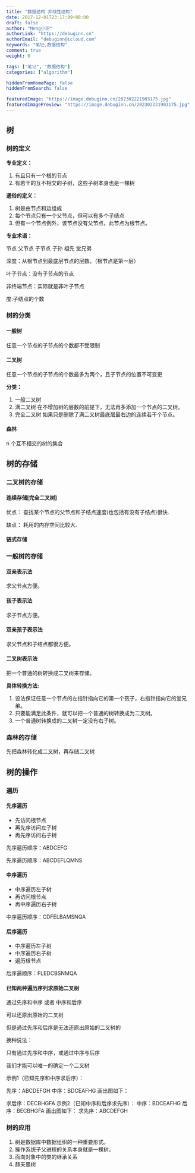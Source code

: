 ```yaml
---
title: "数据结构 非线性结构"
date: 2017-12-01T23:17:09+08:00
draft: false
author: "Meng小羽"
authorLink: "https://debuginn.cn"
authorEmail: "debuginn@icloud.com"
keywords: "笔记,数据结构"
comment: true
weight: 0

tags: ["笔记", "数据结构"]
categories: ["algorithm"]

hiddenFromHomePage: false
hiddenFromSearch: false

featuredImage: "https://image.debuginn.cn/202302221903175.jpg"
featuredImagePreview: "https://image.debuginn.cn/202302221903175.jpg"
---
```


## 树

### 树的定义

**专业定义：**

1. 有且只有一个根的节点 
2. 有若干的互不相交的子树，这些子树本身也是一棵树

**通俗的定义：**

1. 树是由节点和边组成 
2. 每个节点只有一个父节点，但可以有多个子结点 
3. 但有一个节点例外，该节点没有父节点，此节点为根节点。

**专业术语：**

节点 父节点 子节点 子孙 祖先 堂兄弟

深度：从根节点到最底层节点的层数。（根节点是第一层）

叶子节点：没有子节点的节点

非终端节点：实际就是非叶子节点

度:子结点的个数

### 树的分类

#### 一般树

任意一个节点的子节点的个数都不受限制

#### 二叉树

任意一个节点的子节点的个数最多为两个，且子节点的位置不可变更

**分类：**

1. 一般二叉树 
2. 满二叉树 在不增加树的层数的前提下，无法再多添加一个节点的二叉树。 
3. 完全二叉树 如果只是删除了满二叉树最底层最右边的连续若干个节点。

#### 森林

n 个互不相交的树的集合

## 树的存储

### 二叉树的存储

#### 连续存储[完全二叉树]

优点：
查找某个节点的父节点和子结点速度(也包括有没有子结点)很快.

缺点：
耗用的内存空间比较大.

#### 链式存储

### 一般树的存储

#### 双亲表示法

求父节点方便。

#### 孩子表示法

求子节点方便。

#### 双亲孩子表示法

求父节点和子结点都很方便。

#### 二叉树表示法

把一个普通的树转换成二叉树来存储。

**具体转换方法:**

1. 设法保证任意一个节点的左指针指向它的第一个孩子，右指针指向它的堂兄弟。 
2. 只要能满足此条件，就可以把一个普通的树转换成为二叉树。 
3. 一个普通树转换成的二叉树一定没有右子树。

### 森林的存储

先把森林转化成二叉树，再存储二叉树

## 树的操作

### 遍历

#### 先序遍历

- 先访问根节点 
- 再先序访问左子树 
- 再先序访问右子树

先序遍历顺序：ABDCEFG

先序遍历顺序：ABCDEFLQMNS

#### 中序遍历

- 中序遍历左子树 
- 再访问根节点 
- 再中序遍历右子树

中序遍历顺序：CDFELBAMSNQA

#### 后序遍历

- 中序遍历左子树 
- 中序遍历右子树 
- 遍历根节点

后序遍顺序：FLEDCBSNMQA

#### 已知两种遍历序列求原始二叉树

通过先序和中序 或者 中序和后序

可以还原出原始的二叉树

但是通过先序和后序是无法还原出原始的二叉树的

换种说法：

只有通过先序和中序，或通过中序与后序

我们才能可以唯一的确定一个二叉树

示例1（已知先序和中序求后序）：

先序：ABCDEFGH
中序：BDCEAFHG
画出图如下：

求后序：DECBHGFA
示例2（已知中序和后序求先序）：
中序：BDCEAFHG
后序：BECBHGFA
画出图如下：
求先序：ABCDEFGH

### 树的应用

1. 树是数据库中数据组织的一种重要形式。 
2. 操作系统子父进程的关系本身就是一棵树。 
3. 面向对象中的类的继承关系 
4. 赫夫曼树